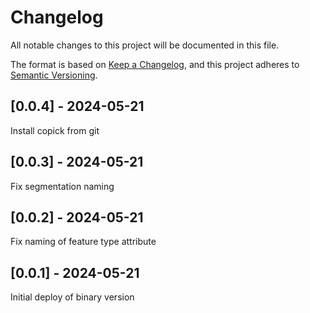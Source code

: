 # Changelog
All notable changes to this project will be documented in this file.

The format is based on [Keep a Changelog](https://keepachangelog.com/en/1.0.0/),
and this project adheres to [Semantic Versioning](https://semver.org/spec/v2.0.0.html).

## [0.0.4] - 2024-05-21
Install copick from git

## [0.0.3] - 2024-05-21
Fix segmentation naming

## [0.0.2] - 2024-05-21
Fix naming of feature type attribute

## [0.0.1] - 2024-05-21
Initial deploy of binary version
